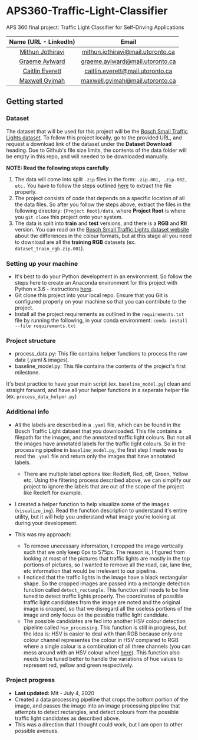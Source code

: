 # APS360-Traffic-Light-Classifier
APS 360 final project: Traffic Light Classifier for Self-Driving Applications

| Name (URL - LinkedIn) | Email | 
|:-------------:|:------------:| 
| [Mithun Jothiravi](https://www.linkedin.com/in/mithunjothiravi/)    | mithun.jothiravi@mail.utoronto.ca |
| [Graeme Aylward](https://www.linkedin.com/in/graeme-aylward-422a35181/)      | graeme.aylward@mail.utoronto.ca      | 
| [Caitlin Everett](https://www.linkedin.com/in/caitlin-everett/) | caitlin.everett@mail.utoronto.ca    |
| [Maxwell Gyimah](https://www.linkedin.com/in/maxwell-gyimah-53476715a/) | maxwell.gyimah@mail.utoronto.ca   |


## Getting started

### Dataset
The dataset that will be used for this project will be the [Bosch Small Traffic Lights dataset](https://hci.iwr.uni-heidelberg.de/content/bosch-small-traffic-lights-dataset). To follow this project locally, go to the provided URL, and request a download link of the dataset under the **Dataset Download** heading. Due to Github's file size limits, the contents of the data folder will be empty in this repo, and will needed to be downloaded manually.

**NOTE: Read the following steps carefully**
1. The data will come into split `.zip` files in the form: `.zip.001, .zip.002, etc.` You have to follow the steps outlined [here](https://hiro.bsd.uchicago.edu/node/3168) to extract the file properly.
2. The project consists of code that depends on a specific location of all the data files. So after you follow the steps above, extract the files in the following directory: `{Project Root}/data`, where **Project Root** is where you `git clone` this project onto your system.
3. The data is split into **train** and **test** versions, and there is a **RGB** and **RII** version. You can read on the [Bosch Small Traffic Lights dataset website](https://hci.iwr.uni-heidelberg.de/content/bosch-small-traffic-lights-dataset) about the differences in the colour formats, but at this stage all you need to download are all the **training RGB** datasets (ex. `dataset_train_rgb.zip.001`).

### Setting up your machine
- It's best to do your Python development in an environment. So follow the steps here to create an Anaconda environment for this project with Python v.3.6 - instructions [here](https://uoa-eresearch.github.io/eresearch-cookbook/recipe/2014/11/20/conda/).
- Git clone this project into your local repo. Ensure that you Git is configured properly on your machine so that you can contribute to the project.
- Install all the project requirements as outlined in the `requirements.txt` file by running the following, in your conda environment: `conda install --file requirements.txt`

### Project structure
- process_data.py: This file contains helper functions to process the raw data (.yaml & images).
- baseline_model.py: This file contains the contents of the project's first milestone.

It's best practice to have your main script (ex. `baseline_model.py`) clean and straight forward, and have all your helper functions in a seperate helper file (ex. `process_data_helper.py`)

### Additional info
- All the labels are described in a `.yaml` file, which can be found in the Bosch Traffic Light dataset that you downloaded. This file contains a filepath for the images, and the annotated traffic light colours. But not all the images have annotated labels for the traffic light colours. So in the processing pipeline in `baseline_model.py`, the first step I made was to read the `.yaml` file and return only the images that have annotated labels. 
    - There are multiple label options like: Redleft, Red, off, Green, Yellow etc. Using the filtering process described above, we can simplify our project to ignore the labels that are out of the scope of the project like Redleft for example.

- I created a helper function to help visualize some of the images (`visualize_img`). Read the function description to understand it's entire utility, but it will help you understand what image you're looking at during your development.

- This was my approach: 
    -  To remove unecessary information, I cropped the image vertically such that we only keep 0px to 575px. The reason is, I figured from looking at most of the pictures that traffic lights are mostly in the top portions of pictures, so I wanted to remove all the road, car, lane line, etc information that would be irrelevant to our pipeline. 
    - I noticed that the traffic lights in the image have a black rectangular shape. So the cropped images are passed into a rectangle detection function called `detect_rectangle`. This function still needs to be fine tuned to detect traffic lights properly. The coordinates of possible traffic light candidates from the image are noted and the original image is cropped, so that we disregard all the useless portions of the image and only focus on the possible traffic light candidate. 
    - The possible candidates are fed into another HSV colour detection pipeline called `hsv_processing`. This function is still in progress, but the idea is: HSV is easier to deal with than RGB because only one colour channel representes the colour in HSV compared to RGB where a single colour is a combination of all three channels (you can mess around with an HSV colour wheel [here](https://alloyui.com/examples/color-picker/hsv.html)). This function also needs to be tuned better to handle the variations of hue values to represent red, yellow and green respectively.

### Project progress
- **Last updated:** Mit - July 4, 2020 
- Created a data processing pipeline that crops the bottom portion of the image, and passes the image into an image processing pipeline that attempts to detect rectangles, and detect colours from the possible traffic light candidates as described above.
- This was a direction that I thought could work, but I am open to other possible avenues.